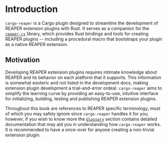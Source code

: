 # Introduction

`cargo-reaper` is a Cargo plugin designed to streamline the development of REAPER extension plugins with Rust.
It serves as a companion for the [`reaper-rs`](https://github.com/helgoboss/reaper-rs) library,
which provides Rust bindings and tools for creating REAPER plugins -- including a procedural macro that bootstraps your plugin as a native REAPER extension.

## Motivation

Developing REAPER extension plugins requires intimate knowledge about REAPER and its behavior on each platform that it supports.
This information is somewhat esoteric and not listed in the development docs, making extension plugin development a trial-and-error ordeal.
`cargo-reaper` aims to simplify the learning curve by providing an easy-to-use, intuitive interface for initializing, building,
testing and publishing REAPER extension plugins.

Throughout this book are references to REAPER specific terminology, most of which you may safely ignore since `cargo-reaper`
handles it for you, however, if you wish to know more the [`Glossary`](./appendix/glossary.md) section contains detailed documentation
that may aid you in understanding how `cargo-reaper` works. It is recommended to have a once-over for anyone creating a non-trivial
extension plugin.
